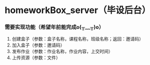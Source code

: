 # homeworkBox_server（毕设后台）

### 需要实现功能（希望年前能完成o(╥﹏╥)o）
1. 创建盒子（参数：盒子名称，课程名称，班级名称；返回：邀请码）
2. 加入盒子（参数：邀请码）
3. 发布作业（参数：作业名称，作业内容，上交时间）
4. 上传资源（参数：文件）